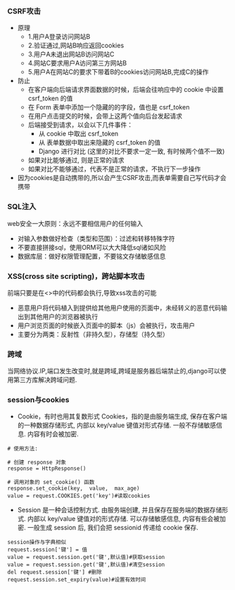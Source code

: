 ### CSRF攻击

+ 原理
  + 1.用户A登录访问网站B
  + 2.验证通过,网站B响应返回cookies
  + 3.用户A未退出网站B访问网站C
  + 4.网站C要求用户A访问第三方网站B
  + 5.用户A在网站C的要求下带着B的cookies访问网站B,完成C的操作
+ 防止
  + 在客户端向后端请求界面数据的时候，后端会往响应中的 cookie 中设置 csrf_token 的值
  + 在 Form 表单中添加一个隐藏的的字段，值也是 csrf_token
  + 在用户点击提交的时候，会带上这两个值向后台发起请求
  + 后端接受到请求，以会以下几件事件：
    - 从 cookie 中取出 csrf_token
    - 从 表单数据中取出来隐藏的 csrf_token 的值
    - Django 进行对比 (这里的对比不要求一定一致, 有时候两个值不一致)
  + 如果对比能够通过, 则是正常的请求
  + 如果对比不能够通过，代表不是正常的请求，不执行下一步操作
+ 因为cookies是自动携带的,所以会产生CSRF攻击,而表单需要自己写代码才会携带

### SQL注入

web安全一大原则：永远不要相信用户的任何输入

- 对输入参数做好检查（类型和范围）：过滤和转移特殊字符
- 不要直接拼接sql，使用ORM可以大大降低sql诸如风险
- 数据库层：做好权限管理配置，不要铭文存储敏感信息

### XSS(cross site scripting)，跨站脚本攻击

前端只要是在<>中的代码都会执行,导致xss攻击的可能

- 恶意用户将代码植入到提供给其他用户使用的页面中，未经转义的恶意代码输出到其他用户的浏览器被执行
- 用户浏览页面的时候嵌入页面中的脚本（js）会被执行，攻击用户
- 主要分为两类：反射性（非持久型），存储型（持久型）

### 跨域

当网络协议.IP,端口发生改变时,就是跨域,跨域是服务器后端禁止的,django可以使用第三方库解决跨域问题.

### session与cookies

+  Cookie，有时也用其复数形式 Cookies，指的是由服务端生成, 保存在客户端的一种数据存储形式, 内部以 key/value 键值对形式存储. 一般不存储敏感信息. 内容有时会被加密. 

```
# 使用方法: 

# 创建 response 对象
response = HttpResponse()

# 调用对象的 set_cookie() 函数
response.set_cookie(key,  value,  max_age)
value = request.COOKIES.get('key')#读取cookies

```

+  Session 是一种会话控制方式. 由服务端创建, 并且保存在服务端的数据存储形式. 内部以 key/value 键值对的形式存储. 可以存储敏感信息, 内容有些会被加密. 一般生成 session 后, 我们会把 sessionid 传递给 cookie 保存. 

```
session操作与字典相似
request.session['键'] = 值
value = request.session.get('键',默认值)#获取session
value = request.session.get('键',默认值)#清空session
del request.session['键'] #删除
request.session.set_expiry(value)#设置有效时间
```

